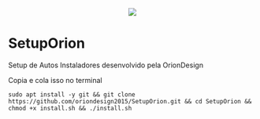 <center>
  <img src="https://github.com/oriondesign2015/SetupOrion/blob/main/src/Capa.png">
</center>

# SetupOrion
Setup de Autos Instaladores desenvolvido pela OrionDesign


Copia e cola isso no terminal
```
sudo apt install -y git && git clone https://github.com/oriondesign2015/SetupOrion.git && cd SetupOrion && chmod +x install.sh && ./install.sh
```
